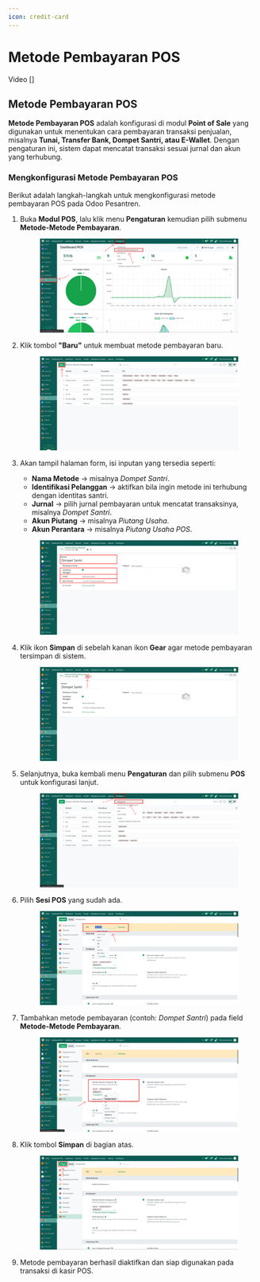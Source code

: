 ```yaml
---
icon: credit-card
---
```


# Metode Pembayaran POS

Video \[]

## Metode Pembayaran POS

**Metode Pembayaran POS** adalah konfigurasi di modul **Point of Sale** yang digunakan untuk menentukan cara pembayaran transaksi penjualan, misalnya **Tunai, Transfer Bank, Dompet Santri, atau E-Wallet**. Dengan pengaturan ini, sistem dapat mencatat transaksi sesuai jurnal dan akun yang terhubung.

### Mengkonfigurasi Metode Pembayaran POS

Berikut adalah langkah-langkah untuk mengkonfigurasi metode pembayaran POS pada Odoo Pesantren.

1.  Buka **Modul POS**, lalu klik menu **Pengaturan** kemudian pilih submenu **Metode-Metode Pembayaran**.

    <figure><img src="../../../.gitbook/assets/images-62.png" alt=""><figcaption></figcaption></figure>


2.  Klik tombol **"Baru"** untuk membuat metode pembayaran baru.

    <figure><img src="../../../.gitbook/assets/images-63.png" alt=""><figcaption></figcaption></figure>


3.  Akan tampil halaman form, isi inputan yang tersedia seperti:

    * **Nama Metode** → misalnya _Dompet Santri_.
    * **Identifikasi Pelanggan** → aktifkan bila ingin metode ini terhubung dengan identitas santri.
    * **Jurnal** → pilih jurnal pembayaran untuk mencatat transaksinya, misalnya _Dompet Santri_.
    * **Akun Piutang** → misalnya _Piutang Usaha_.
    * **Akun Perantara** → misalnya _Piutang Usaha POS_.

    <figure><img src="../../../.gitbook/assets/images-548 (1).png" alt=""><figcaption></figcaption></figure>
4.  Klik ikon **Simpan** di sebelah kanan ikon **Gear** agar metode pembayaran tersimpan di sistem.

    <figure><img src="../../../.gitbook/assets/images-549 (1).png" alt=""><figcaption></figcaption></figure>
5.  Selanjutnya, buka kembali menu **Pengaturan** dan pilih submenu **POS** untuk konfigurasi lanjut.

    <figure><img src="../../../.gitbook/assets/images-66 (1).png" alt=""><figcaption></figcaption></figure>


6.  Pilih **Sesi POS** yang sudah ada.

    <figure><img src="../../../.gitbook/assets/images-67 (2).png" alt=""><figcaption></figcaption></figure>


7.  Tambahkan metode pembayaran (contoh: _Dompet Santri_) pada field **Metode-Metode Pembayaran**.

    <figure><img src="../../../.gitbook/assets/images-68 (1).png" alt=""><figcaption></figcaption></figure>


8.  Klik tombol **Simpan** di bagian atas.

    <figure><img src="../../../.gitbook/assets/images-69 (1).png" alt=""><figcaption></figcaption></figure>


9. Metode pembayaran berhasil diaktifkan dan siap digunakan pada transaksi di kasir POS.
